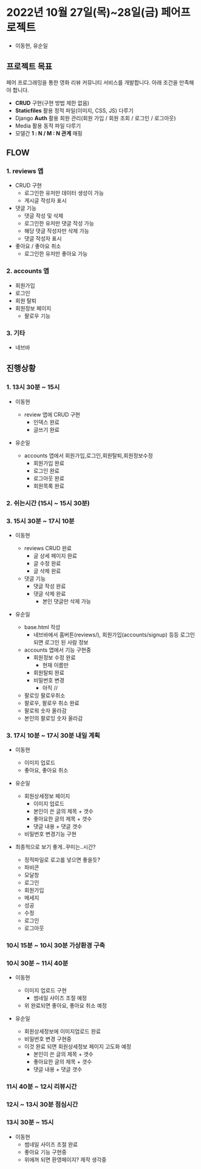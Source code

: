 # 2022년 10월 27일(목)~28일(금) 페어프로젝트

- 이동현, 유순일



## 프로젝트 목표

 페어 프로그래밍을 통한 영화 리뷰 커뮤니티 서비스를 개발합니다. 아래 조건을 만족해야 합니다.

- **CRUD** 구현(구현 방법 제한 없음)
- **Staticfiles** 활용 정적 파일(이미지, CSS, JS) 다루기
- Django **Auth** 활용 회원 관리(회원 가입 / 회원 조회 / 로그인 / 로그아웃)
- Media 활용 동적 파일 다루기
- 모델간 **1 : N / M : N 관계** 매핑



## FLOW

### 1. reviews 앱

- CRUD 구현
  - 로그인한 유저만 데이터 생성이 가능
  - 게시글 작성자  표시
- 댓글 기능
  - 댓글 작성 및 삭제
  - 로그인한 유저만 댓글 작성 가능
  - 해당 댓글 작성자만 삭제 가능
  - 댓글 작성자 표시
- 좋아요 / 좋아요 취소
  - 로그인한 유저만 좋아요 가능



### 2. accounts 앱 

- 회원가입
- 로그인
- 회원 탈퇴
- 회원정보 페이지
  - 팔로우 기능



### 3. 기타

- 네브바



## 진행상황

### 1. 13시 30분 ~ 15시

- 이동현
  - review 앱에 CRUD 구현
    - 인덱스 완료
    - 글쓰기 완료

- 유순일
  - accounts 앱에서 회원가입,로그인,회원탈퇴,회원정보수정
    - 회원가입 완료
    - 로그인 완료
    - 로그아웃 완료
    - 회원목록 완료

### 2. 쉬는시간 (15시 ~ 15시 30분)

### 3. 15시 30분 ~ 17시 10분
- 이동현
  - reviews CRUD 완료
    - 글 상세 페이지 완료
    - 글 수정 완료
    - 글 삭제 완료
  - 댓글 기능
    - 댓글 작성 완료
    - 댓글 삭제 완료
      - 본인 댓글만 삭제 가능

- 유순일
  - base.html 작성
    - 네브바에서 홈버튼(reviews/), 회원가입(accounts/signup) 등등 로그인되면 로그인 된 사람 정보
  - accounts 앱에서 기능 구현중
    - 회원정보 수정 완료
      - 현재 이름만
    - 회원탈퇴 완료
    - 비밀번호 변경
      - 아직 //
  - 팔로잉 팔로우취소
   - 팔로우, 팔로우 취소 완료
    - 팔로워 숫자 올라감
    - 본인의 팔로잉 숫자 올라감

### 3. 17시 10분 ~ 17시 30분 내일 계획

  - 이동현
    - 이미지 업로드
    - 좋아요, 좋아요 취소

  - 유순일
    - 회원상세정보 페이지
      - 이미지 업로드
      - 본인이 쓴 글의 제목 + 갯수
      - 좋아요한 글의 제목 + 갯수
      - 댓글 내용 + 댓글 갯수
    - 비밀번호 변경기능 구현
 
 - 최종적으로 보기 좋게..꾸미는..시간?
   - 정적파일로 로고를 넣으면 좋을듯?
   - 파비콘
   - 모달창
    - 로그인
    - 회원가입
   - 메세지
    - 성공
    - 수정
    - 로그인
    - 로그아웃


### 10시 15분 ~ 10시 30분 가상환경 구축

### 10시 30분 ~ 11시 40분

  - 이동현
    - 이미지 업로드 구현
      - 썸네일 사이즈 조절 예정
    - 위 완료되면 좋아요, 좋아요 취소 예정

  - 유순일
    - 회원상세정보에 이미지업로드 완료
    - 비밀번호 변경 구현중
    - 이것 완료 되면 회원상세정보 페이지 고도화 예정
      - 본인이 쓴 글의 제목 + 갯수
      - 좋아요한 글의 제목 + 갯수
      - 댓글 내용 + 댓글 갯수

### 11시 40분 ~ 12시 리뷰시간

### 12시 ~ 13시 30분 점심시간

### 13시 30분 ~ 15시

  - 이동현
    - 썸네일 사이즈 조절 완료
    - 좋아요 기능 구현중
    - 위에꺼 되면 환영페이지? 제작 생각중
